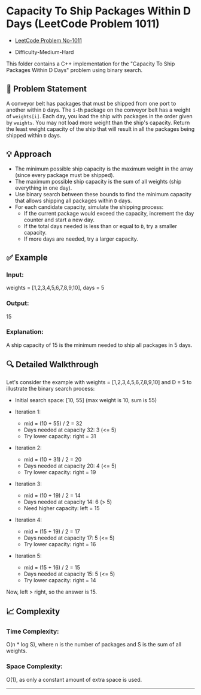 # Capacity To Ship Packages Within D Days (LeetCode Problem 1011)
- [LeetCode Problem No-1011](https://leetcode.com/problems/capacity-to-ship-packages-within-d-days/)

- Difficulty-Medium-Hard

This folder contains a C++ implementation for the "Capacity To Ship Packages Within D Days" problem using binary search.

## 📝 Problem Statement

A conveyor belt has packages that must be shipped from one port to another within `D` days. The `i`-th package on the conveyor belt has a weight of `weights[i]`. Each day, you load the ship with packages in the order given by `weights`. You may not load more weight than the ship's capacity. Return the least weight capacity of the ship that will result in all the packages being shipped within `D` days.



## 💡 Approach

- The minimum possible ship capacity is the maximum weight in the array (since every package must be shipped).
- The maximum possible ship capacity is the sum of all weights (ship everything in one day).
- Use binary search between these bounds to find the minimum capacity that allows shipping all packages within `D` days.
- For each candidate capacity, simulate the shipping process:
  - If the current package would exceed the capacity, increment the day counter and start a new day.
  - If the total days needed is less than or equal to `D`, try a smaller capacity.
  - If more days are needed, try a larger capacity.

## ✅ Example
### Input:
weights = [1,2,3,4,5,6,7,8,9,10], days = 5
### Output:
15
### Explanation:
A ship capacity of 15 is the minimum needed to ship all packages in 5 days.

## 🔍 Detailed Walkthrough

Let's consider the example with weights = [1,2,3,4,5,6,7,8,9,10] and D = 5 to illustrate the binary search process:

- Initial search space: [10, 55] (max weight is 10, sum is 55)

- Iteration 1:
  - mid = (10 + 55) / 2 = 32
  - Days needed at capacity 32: 3 (<= 5)
  - Try lower capacity: right = 31

- Iteration 2:
  - mid = (10 + 31) / 2 = 20
  - Days needed at capacity 20: 4 (<= 5)
  - Try lower capacity: right = 19

- Iteration 3:
  - mid = (10 + 19) / 2 = 14
  - Days needed at capacity 14: 6 (> 5)
  - Need higher capacity: left = 15

- Iteration 4:
  - mid = (15 + 19) / 2 = 17
  - Days needed at capacity 17: 5 (<= 5)
  - Try lower capacity: right = 16

- Iteration 5:
  - mid = (15 + 16) / 2 = 15
  - Days needed at capacity 15: 5 (<= 5)
  - Try lower capacity: right = 14

Now, left > right, so the answer is 15.


## 📈 Complexity
### Time Complexity:
 O(n * log S), where n is the number of packages and S is the sum of all weights.
### Space Complexity:
 O(1), as only a constant amount of extra space is used.

 ---
